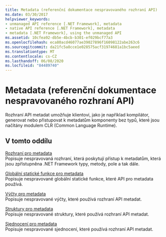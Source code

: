 ```yaml
---
title: Metadata (referenční dokumentace nespravovaného rozhraní API)
ms.date: 03/30/2017
helpviewer_keywords:
- unmanaged API reference [.NET Framework], metadata
- native API reference [.NET Framework], metadata
- metadata [.NET Framework], using the unmanaged API
ms.assetid: 10cfea92-db5e-4bcb-b301-ef029bcf77a3
ms.openlocfilehash: eca80acd46077ae39027896f16098122abe263c6
ms.sourcegitcommit: da21fc5a8cce1e028575acf31974681a1bc5aeed
ms.translationtype: MT
ms.contentlocale: cs-CZ
ms.lasthandoff: 06/08/2020
ms.locfileid: "84489740"
---
```

# <a name="metadata-unmanaged-api-reference"></a>Metadata (referenční dokumentace nespravovaného rozhraní API)
Rozhraní API metadat umožňuje klientovi, jako je například kompilátor, generovat nebo přistupovat k metadatům komponenty bez typů, které jsou načítány modulem CLR (Common Language Runtime).  
  
## <a name="in-this-section"></a>V tomto oddílu  
 [Rozhraní pro metadata](metadata-interfaces.md)  
 Popisuje nespravovaná rozhraní, která poskytují přístup k metadatům, která jsou zpřístupněna .NET Framework typy, metody, pole a tak dále.  
  
 [Globální statické funkce pro metadata](metadata-global-static-functions.md)  
 Popisuje nespravované globální statické funkce, které API pro metadata používá.  
  
 [Výčty pro metadata](metadata-enumerations.md)  
 Popisuje nespravované výčty, které používá rozhraní API metadat.  
  
 [Struktury pro metadata](metadata-structures.md)  
 Popisuje nespravované struktury, které používá rozhraní API metadat.  
  
 [Sjednocení pro metadata](metadata-unions.md)  
 Popisuje nespravované sjednocení, které používá rozhraní API metadat.
